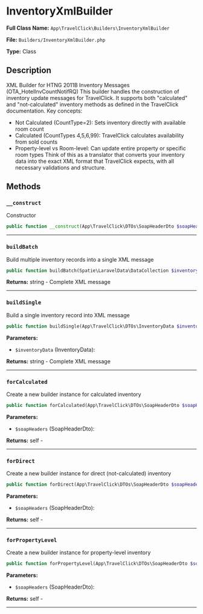 # InventoryXmlBuilder

**Full Class Name:** `App\TravelClick\Builders\InventoryXmlBuilder`

**File:** `Builders/InventoryXmlBuilder.php`

**Type:** Class

## Description

XML Builder for HTNG 2011B Inventory Messages (OTA_HotelInvCountNotifRQ)
This builder handles the construction of inventory update messages for TravelClick.
It supports both "calculated" and "not-calculated" inventory methods as defined
in the TravelClick documentation.
Key concepts:
- Not Calculated (CountType=2): Sets inventory directly with available room count
- Calculated (CountTypes 4,5,6,99): TravelClick calculates availability from sold counts
- Property-level vs Room-level: Can update entire property or specific room types
Think of this as a translator that converts your inventory data into the exact
XML format that TravelClick expects, with all necessary validations and structure.

## Methods

### `__construct`

Constructor

```php
public function __construct(App\TravelClick\DTOs\SoapHeaderDto $soapHeaders, bool $validateXml = true, bool $formatOutput = false)
```

---

### `buildBatch`

Build multiple inventory records into a single XML message

```php
public function buildBatch(Spatie\LaravelData\DataCollection $inventoryCollection): string
```

**Returns:** string - Complete XML message

---

### `buildSingle`

Build a single inventory record into XML message

```php
public function buildSingle(App\TravelClick\DTOs\InventoryData $inventoryData): string
```

**Parameters:**

- `$inventoryData` (InventoryData): 

**Returns:** string - Complete XML message

---

### `forCalculated`

Create a new builder instance for calculated inventory

```php
public function forCalculated(App\TravelClick\DTOs\SoapHeaderDto $soapHeaders): self
```

**Parameters:**

- `$soapHeaders` (SoapHeaderDto): 

**Returns:** self - 

---

### `forDirect`

Create a new builder instance for direct (not-calculated) inventory

```php
public function forDirect(App\TravelClick\DTOs\SoapHeaderDto $soapHeaders): self
```

**Parameters:**

- `$soapHeaders` (SoapHeaderDto): 

**Returns:** self - 

---

### `forPropertyLevel`

Create a new builder instance for property-level inventory

```php
public function forPropertyLevel(App\TravelClick\DTOs\SoapHeaderDto $soapHeaders): self
```

**Parameters:**

- `$soapHeaders` (SoapHeaderDto): 

**Returns:** self - 

---

